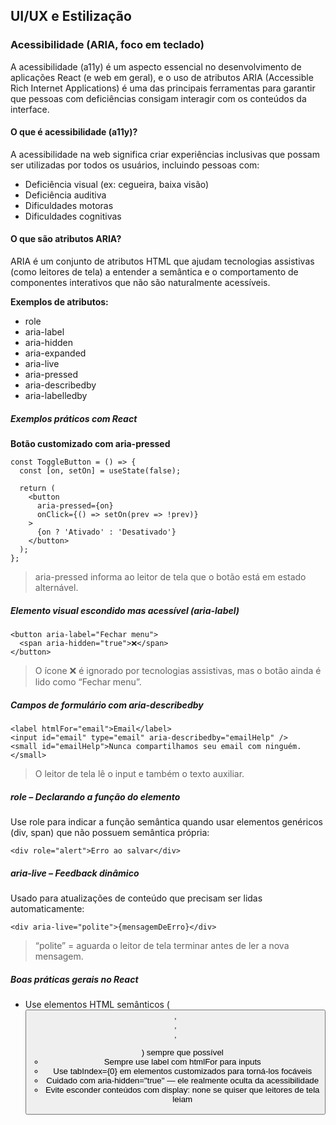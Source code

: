## UI/UX e Estilização

### Acessibilidade (ARIA, foco em teclado)

A acessibilidade (a11y) é um aspecto essencial no desenvolvimento de aplicações React (e web em geral), e o uso de atributos ARIA (Accessible Rich Internet Applications) é uma das principais ferramentas para garantir que pessoas com deficiências consigam interagir com os conteúdos da interface.

#### O que é acessibilidade (a11y)?

A acessibilidade na web significa criar experiências inclusivas que possam ser utilizadas por todos os usuários, incluindo pessoas com:

* Deficiência visual (ex: cegueira, baixa visão)
* Deficiência auditiva
* Dificuldades motoras
* Dificuldades cognitivas

#### O que são atributos ARIA?

ARIA é um conjunto de atributos HTML que ajudam tecnologias assistivas (como leitores de tela) a entender a semântica e o comportamento de componentes interativos que não são naturalmente acessíveis.

**Exemplos de atributos:**

* role
* aria-label
* aria-hidden
* aria-expanded
* aria-live
* aria-pressed
* aria-describedby
* aria-labelledby

##### Exemplos práticos com React

**Botão customizado com aria-pressed**

```tsx
const ToggleButton = () => {
  const [on, setOn] = useState(false);

  return (
    <button
      aria-pressed={on}
      onClick={() => setOn(prev => !prev)}
    >
      {on ? 'Ativado' : 'Desativado'}
    </button>
  );
};
```

> aria-pressed informa ao leitor de tela que o botão está em estado alternável.

##### Elemento visual escondido mas acessível (aria-label)

```tsx
<button aria-label="Fechar menu">
  <span aria-hidden="true">❌</span>
</button>
```

> O ícone ❌ é ignorado por tecnologias assistivas, mas o botão ainda é lido como “Fechar menu”.

##### Campos de formulário com aria-describedby

```tsx
<label htmlFor="email">Email</label>
<input id="email" type="email" aria-describedby="emailHelp" />
<small id="emailHelp">Nunca compartilhamos seu email com ninguém.</small>
```

> O leitor de tela lê o input e também o texto auxiliar.

##### role – Declarando a função do elemento

Use role para indicar a função semântica quando usar elementos genéricos (div, span) que não possuem semântica própria:

```tsx
<div role="alert">Erro ao salvar</div>
```

##### aria-live – Feedback dinâmico

Usado para atualizações de conteúdo que precisam ser lidas automaticamente:

```tsx
<div aria-live="polite">{mensagemDeErro}</div>
```

> “polite” = aguarda o leitor de tela terminar antes de ler a nova mensagem.

##### Boas práticas gerais no React

* Use elementos HTML semânticos (<button>, <nav>, <form>, <ul>) sempre que possível
* Sempre use label com htmlFor para inputs
* Use tabIndex={0} em elementos customizados para torná-los focáveis
* Cuidado com aria-hidden="true" — ele realmente oculta da acessibilidade
* Evite esconder conteúdos com display: none se quiser que leitores de tela leiam